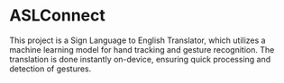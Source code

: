 # ASLConnect
This project is a Sign Language to English Translator, which utilizes a machine learning model for hand tracking and gesture recognition. The translation is done instantly on-device, ensuring quick processing and detection of gestures.
